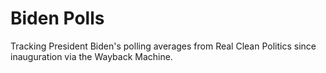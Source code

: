 # Biden Polls
Tracking President Biden's polling averages from Real Clean Politics since inauguration via the Wayback Machine. 
